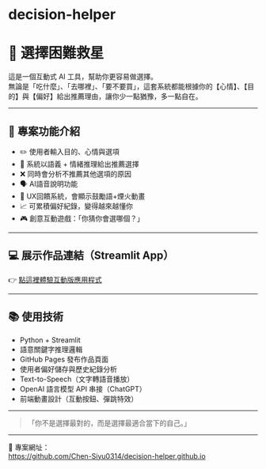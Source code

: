 # decision-helper
# 🎯 選擇困難救星

這是一個互動式 AI 工具，幫助你更容易做選擇。  
無論是「吃什麼」、「去哪裡」、「要不要買」，這套系統都能根據你的【心情】、【目的】與【偏好】給出推薦理由，讓你少一點猶豫，多一點自在。

---

## 🔧 專案功能介紹
- ✏️ 使用者輸入目的、心情與選項
- 🧠 系統以語義 + 情緒推理給出推薦選擇
- ❌ 同時會分析不推薦其他選項的原因
- 🗣️ AI語音說明功能
- 🎈 UX回饋系統，會顯示鼓勵語+煙火動畫
- 📈 可累積偏好紀錄，變得越來越懂你
- 🎮 創意互動遊戲：「你猜你會選哪個？」

---

## 💻 展示作品連結（Streamlit App）
👉 [點這裡體驗互動版應用程式](https://decision-eazy-3yfbdenjabs87bvgrvpbv8.streamlit.app/)

---

## 📚 使用技術
- Python + Streamlit
- 語意關鍵字推理邏輯
- GitHub Pages 發布作品頁面
- 使用者偏好儲存與歷史紀錄分析
- Text-to-Speech（文字轉語音播放）
- OpenAI 語言模型 API 串接（ChatGPT）
- 前端動畫設計（互動按鈕、彈跳特效）

---

> 「你不是選擇最對的，而是選擇最適合當下的自己。」

---

📌 專案網址：  
https://github.com/Chen-Siyu0314/decision-helper.github.io
